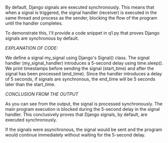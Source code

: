 By default, Django signals are executed synchronously. This means that when a signal is triggered, the signal handler (receiver) is executed in the same thread and process as the sender, blocking the flow of the program until the handler completes.

To demonstrate this, I'll provide a code snippet in q1.py that proves Django signals are synchronous by default.


*EXPLANATION OF CODE:*

We define a signal my_signal using Django's Signal() class.
The signal handler (my_signal_handler) introduces a 5-second delay using time.sleep().
We print timestamps before sending the signal (start_time) and after the signal has been processed (end_time).
Since the handler introduces a delay of 5 seconds, if signals are synchronous, the end_time will be 5 seconds later than the start_time.


*CONCLUSION FROM THE OUTPUT*

As you can see from the output, the signal is processed synchronously. The main program execution is blocked during the 5-second delay in the signal handler. This conclusively proves that Django signals, by default, are executed synchronously.

If the signals were asynchronous, the signal would be sent and the program would continue immediately without waiting for the 5-second delay.
